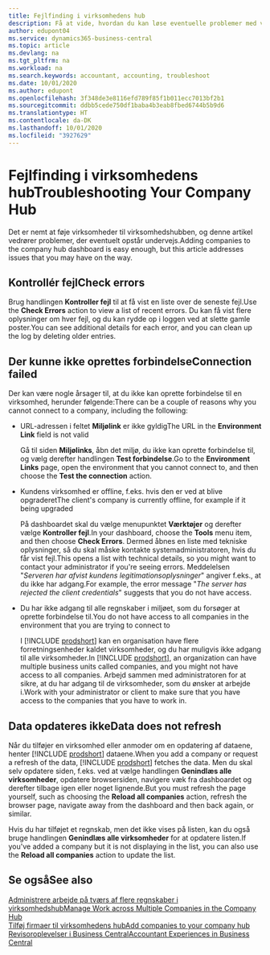 ```yaml
---
title: Fejlfinding i virksomhedens hub
description: Få at vide, hvordan du kan løse eventuelle problemer med virksomhedshubben i Dynamics 365 Business Central.
author: edupont04
ms.service: dynamics365-business-central
ms.topic: article
ms.devlang: na
ms.tgt_pltfrm: na
ms.workload: na
ms.search.keywords: accountant, accounting, troubleshoot
ms.date: 10/01/2020
ms.author: edupont
ms.openlocfilehash: 3f348de3e8116efd789f85f1b011ecc7013bf2b1
ms.sourcegitcommit: ddbb5cede750df1baba4b3eab8fbed6744b5b9d6
ms.translationtype: HT
ms.contentlocale: da-DK
ms.lasthandoff: 10/01/2020
ms.locfileid: "3927629"
---
```

# <a name="troubleshooting-your-company-hub"></a><span data-ttu-id="91091-103">Fejlfinding i virksomhedens hub</span><span class="sxs-lookup"><span data-stu-id="91091-103">Troubleshooting Your Company Hub</span></span>

<span data-ttu-id="91091-104">Det er nemt at føje virksomheder til virksomhedshubben, og denne artikel vedrører problemer, der eventuelt opstår undervejs.</span><span class="sxs-lookup"><span data-stu-id="91091-104">Adding companies to the company hub dashboard is easy enough, but this article addresses issues that you may have on the way.</span></span>  

## <a name="check-errors"></a><span data-ttu-id="91091-105">Kontrollér fejl</span><span class="sxs-lookup"><span data-stu-id="91091-105">Check errors</span></span>

<span data-ttu-id="91091-106">Brug handlingen **Kontroller fejl** til at få vist en liste over de seneste fejl.</span><span class="sxs-lookup"><span data-stu-id="91091-106">Use the **Check Errors** action to view a list of recent errors.</span></span> <span data-ttu-id="91091-107">Du kan få vist flere oplysninger om hver fejl, og du kan rydde op i loggen ved at slette gamle poster.</span><span class="sxs-lookup"><span data-stu-id="91091-107">You can see additional details for each error, and you can clean up the log by deleting older entries.</span></span>  

## <a name="connection-failed"></a><span data-ttu-id="91091-108">Der kunne ikke oprettes forbindelse</span><span class="sxs-lookup"><span data-stu-id="91091-108">Connection failed</span></span>

<span data-ttu-id="91091-109">Der kan være nogle årsager til, at du ikke kan oprette forbindelse til en virksomhed, herunder følgende:</span><span class="sxs-lookup"><span data-stu-id="91091-109">There can be a couple of reasons why you cannot connect to a company, including the following:</span></span>

- <span data-ttu-id="91091-110">URL-adressen i feltet **Miljølink** er ikke gyldig</span><span class="sxs-lookup"><span data-stu-id="91091-110">The URL in the **Environment Link** field is not valid</span></span>  

  <span data-ttu-id="91091-111">Gå til siden **Miljølinks**, åbn det miljø, du ikke kan oprette forbindelse til, og vælg derefter handlingen **Test forbindelse**.</span><span class="sxs-lookup"><span data-stu-id="91091-111">Go to the **Environment Links** page, open the environment that you cannot connect to, and then choose the **Test the connection** action.</span></span>  
- <span data-ttu-id="91091-112">Kundens virksomhed er offline, f.eks. hvis den er ved at blive opgraderet</span><span class="sxs-lookup"><span data-stu-id="91091-112">The client's company is currently offline, for example if it being upgraded</span></span>

  <span data-ttu-id="91091-113">På dashboardet skal du vælge menupunktet **Værktøjer** og derefter vælge **Kontroller fejl**.</span><span class="sxs-lookup"><span data-stu-id="91091-113">In your dashboard, choose the **Tools** menu item, and then choose **Check Errors**.</span></span> <span data-ttu-id="91091-114">Dermed åbnes en liste med tekniske oplysninger, så du skal måske kontakte systemadministratoren, hvis du får vist fejl.</span><span class="sxs-lookup"><span data-stu-id="91091-114">This opens a list with technical details, so you might want to contact your administrator if you're seeing errors.</span></span> <span data-ttu-id="91091-115">Meddelelsen "*Serveren har afvist kundens legitimationsoplysninger*" angiver f.eks., at du ikke har adgang.</span><span class="sxs-lookup"><span data-stu-id="91091-115">For example, the error message "*The server has rejected the client credentials*" suggests that you do not have access.</span></span>  
- <span data-ttu-id="91091-116">Du har ikke adgang til alle regnskaber i miljøet, som du forsøger at oprette forbindelse til.</span><span class="sxs-lookup"><span data-stu-id="91091-116">You do not have access to all companies in the environment that you are trying to connect to</span></span>

  <span data-ttu-id="91091-117">I [!INCLUDE [prodshort](includes/prodshort.md)] kan en organisation have flere forretningsenheder kaldet virksomheder, og du har muligvis ikke adgang til alle virksomheder.</span><span class="sxs-lookup"><span data-stu-id="91091-117">In [!INCLUDE [prodshort](includes/prodshort.md)], an organization can have multiple business units called companies, and you might not have access to all companies.</span></span> <span data-ttu-id="91091-118">Arbejd sammen med administratoren for at sikre, at du har adgang til de virksomheder, som du ønsker at arbejde i.</span><span class="sxs-lookup"><span data-stu-id="91091-118">Work with your administrator or client to make sure that you have access to the companies that you have to work in.</span></span>  

## <a name="data-does-not-refresh"></a><span data-ttu-id="91091-119">Data opdateres ikke</span><span class="sxs-lookup"><span data-stu-id="91091-119">Data does not refresh</span></span>

<span data-ttu-id="91091-120">Når du tilføjer en virksomhed eller anmoder om en opdatering af dataene, henter [!INCLUDE [prodshort](includes/prodshort.md)] dataene.</span><span class="sxs-lookup"><span data-stu-id="91091-120">When you add a company or request a refresh of the data, [!INCLUDE [prodshort](includes/prodshort.md)] fetches the data.</span></span> <span data-ttu-id="91091-121">Men du skal selv opdatere siden, f.eks. ved at vælge handlingen **Genindlæs alle virksomheder**, opdatere browsersiden, navigere væk fra dashboardet og derefter tilbage igen eller noget lignende.</span><span class="sxs-lookup"><span data-stu-id="91091-121">But you must refresh the page yourself, such as choosing the **Reload all companies** action, refresh the browser page, navigate away from the dashboard and then back again, or similar.</span></span>  

<span data-ttu-id="91091-122">Hvis du har tilføjet et regnskab, men det ikke vises på listen, kan du også bruge handlingen **Genindlæs alle virksomheder** for at opdatere listen.</span><span class="sxs-lookup"><span data-stu-id="91091-122">If you've added a company but it is not displaying in the list, you can also use the **Reload all companies** action to update the list.</span></span>

## <a name="see-also"></a><span data-ttu-id="91091-123">Se også</span><span class="sxs-lookup"><span data-stu-id="91091-123">See also</span></span>

[<span data-ttu-id="91091-124">Administrere arbejde på tværs af flere regnskaber i virksomhedshub</span><span class="sxs-lookup"><span data-stu-id="91091-124">Manage Work across Multiple Companies in the Company Hub</span></span>](company-hub.md)  
[<span data-ttu-id="91091-125">Tilføj firmaer til virksomhedens hub</span><span class="sxs-lookup"><span data-stu-id="91091-125">Add companies to your company hub</span></span>](company-hub-add-company.md)  
[<span data-ttu-id="91091-126">Revisoroplevelser i Business Central</span><span class="sxs-lookup"><span data-stu-id="91091-126">Accountant Experiences in Business Central</span></span>](finance-accounting.md)  
